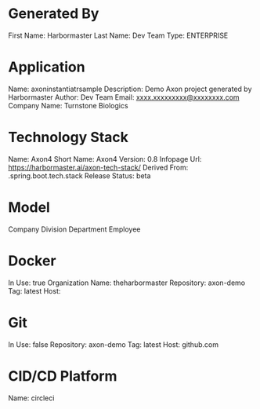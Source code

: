 # Generated By
First Name: Harbormaster
Last Name: Dev Team
Type: ENTERPRISE

# Application
Name: axoninstantiatrsample
Description: Demo Axon project generated by Harbormaster
Author: Dev Team
Email: xxxx.xxxxxxxxx@xxxxxxxx.com
Company Name: Turnstone Biologics

# Technology Stack
Name: Axon4
Short Name: Axon4
Version: 0.8
Infopage Url: https://harbormaster.ai/axon-tech-stack/
Derived From: .spring.boot.tech.stack
Release Status: beta

# Model
Company
Division
Department
Employee

# Docker
In Use: true
Organization Name: theharbormaster
Repository: axon-demo
Tag: latest
Host:              

# Git
In Use: false
Repository: axon-demo
Tag: latest
Host: github.com    

# CID/CD Platform
Name: circleci 






